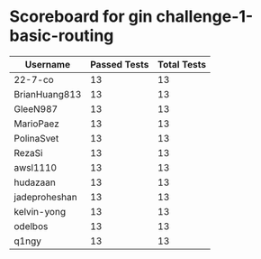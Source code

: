 # Scoreboard for gin challenge-1-basic-routing

| Username   | Passed Tests | Total Tests |
|------------|--------------|-------------|
| 22-7-co | 13 | 13 |
| BrianHuang813 | 13 | 13 |
| GleeN987 | 13 | 13 |
| MarioPaez | 13 | 13 |
| PolinaSvet | 13 | 13 |
| RezaSi | 13 | 13 |
| awsl1110 | 13 | 13 |
| hudazaan | 13 | 13 |
| jadeproheshan | 13 | 13 |
| kelvin-yong | 13 | 13 |
| odelbos | 13 | 13 |
| q1ngy | 13 | 13 |
